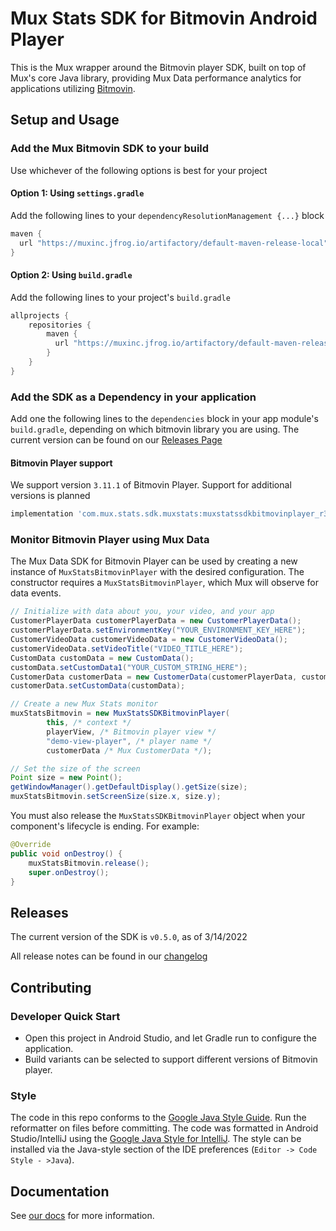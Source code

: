 # Mux Stats SDK for Bitmovin Android Player

This is the Mux wrapper around the Bitmovin player SDK, built on top of Mux's core Java library,
providing Mux Data performance analytics for applications utilizing
[Bitmovin](https://bitmovin.com/docs/player).

## Setup and Usage 
### Add the Mux Bitmovin SDK to your build 

Use whichever of the following options is best for your project

#### Option 1: Using `settings.gradle`
Add the following lines to your `dependencyResolutionManagement {...}` block
```groovy
maven {
  url "https://muxinc.jfrog.io/artifactory/default-maven-release-local"
}
```

#### Option 2: Using `build.gradle`
Add the following lines to your project's `build.gradle` 
```groovy
allprojects {
    repositories {
        maven {
          url "https://muxinc.jfrog.io/artifactory/default-maven-release-local"
        }
    }
}
```

### Add the SDK as a Dependency in your application
Add one the following lines to the `dependencies` block in your app module's `build.gradle`, depending on which bitmovin library you are using. The current version can be found on our [Releases Page](https://github.com/muxinc/mux-stats-sdk-bitmovin-android/releases)

#### Bitmovin Player support 
We support version `3.11.1` of Bitmovin Player. Support for additional versions is planned

```groovy
implementation 'com.mux.stats.sdk.muxstats:muxstatssdkbitmovinplayer_r3_11_1:[CurrentVersion]'
```

### Monitor Bitmovin Player using Mux Data
The Mux Data SDK for Bitmovin Player can be used by creating a new instance of `MuxStatsBitmovinPlayer` with the desired configuration. The constructor requires a `MuxStatsBitmovinPlayer`, which Mux will observe for data events.

```java
// Initialize with data about you, your video, and your app
CustomerPlayerData customerPlayerData = new CustomerPlayerData();
customerPlayerData.setEnvironmentKey("YOUR_ENVIRONMENT_KEY_HERE");
CustomerVideoData customerVideoData = new CustomerVideoData();
customerVideoData.setVideoTitle("VIDEO_TITLE_HERE");
CustomData customData = new CustomData();
customData.setCustomData1("YOUR_CUSTOM_STRING_HERE");
CustomerData customerData = new CustomerData(customerPlayerData, customerVideoData, null);
customerData.setCustomData(customData);

// Create a new Mux Stats monitor 
muxStatsBitmovin = new MuxStatsSDKBitmovinPlayer(
        this, /* context */
        playerView, /* Bitmovin player view */ 
        "demo-view-player", /* player name */
        customerData /* Mux CustomerData */);

// Set the size of the screen
Point size = new Point();
getWindowManager().getDefaultDisplay().getSize(size);
muxStatsBitmovin.setScreenSize(size.x, size.y);
```

You must also release the `MuxStatsSDKBitmovinPlayer` object when your component's lifecycle is ending. For example:

```java
@Override
public void onDestroy() {
    muxStatsBitmovin.release();
    super.onDestroy();
}
```

## Releases
The current version of the SDK is `v0.5.0`, as of 3/14/2022

All release notes can be found in our [changelog](RELEASENOTES.md)

## Contributing
### Developer Quick Start
- Open this project in Android Studio, and let Gradle run to configure the application.
- Build variants can be selected to support different versions of Bitmovin player.

### Style
The code in this repo conforms to the [Google Java Style Guide](https://google.github.io/styleguide/javaguide.html). Run the reformatter on files before committing.
The code was formatted in Android Studio/IntelliJ using the [Google Java Style for IntelliJ](https://github.com/google/styleguide/blob/gh-pages/intellij-java-google-style.xml). The style can be installed via the Java-style section of the IDE preferences (`Editor -> Code Style - >Java`).

## Documentation
See [our docs](https://docs.mux.com/guides/data/monitor-bitmovin-android) for more information.
